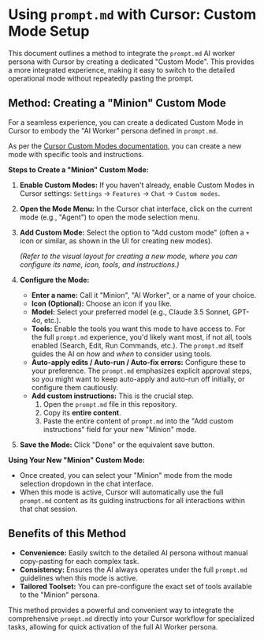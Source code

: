 # Using `prompt.md` with Cursor: Custom Mode Setup

This document outlines a method to integrate the `prompt.md` AI worker persona with Cursor by creating a dedicated "Custom Mode". This provides a more integrated experience, making it easy to switch to the detailed operational mode without repeatedly pasting the prompt.

## Method: Creating a "Minion" Custom Mode

For a seamless experience, you can create a dedicated Custom Mode in Cursor to embody the "AI Worker" persona defined in `prompt.md`.

As per the [Cursor Custom Modes documentation](https://docs.cursor.com/chat/custom-modes), you can create a new mode with specific tools and instructions.

**Steps to Create a "Minion" Custom Mode:**

1.  **Enable Custom Modes:** If you haven't already, enable Custom Modes in Cursor settings: `Settings` → `Features` → `Chat` → `Custom modes`.
2.  **Open the Mode Menu:** In the Cursor chat interface, click on the current mode (e.g., "Agent") to open the mode selection menu.
3.  **Add Custom Mode:** Select the option to "Add custom mode" (often a `+` icon or similar, as shown in the UI for creating new modes).
    
    *(Refer to the visual layout for creating a new mode, where you can configure its name, icon, tools, and instructions.)*

4.  **Configure the Mode:**
    *   **Enter a name:** Call it "Minion", "AI Worker", or a name of your choice.
    *   **Icon (Optional):** Choose an icon if you like.
    *   **Model:** Select your preferred model (e.g., Claude 3.5 Sonnet, GPT-4o, etc.).
    *   **Tools:** Enable the tools you want this mode to have access to. For the full `prompt.md` experience, you'd likely want most, if not all, tools enabled (Search, Edit, Run Commands, etc.). The `prompt.md` itself guides the AI on *how* and *when* to consider using tools.
    *   **Auto-apply edits / Auto-run / Auto-fix errors:** Configure these to your preference. The `prompt.md` emphasizes explicit approval steps, so you might want to keep auto-apply and auto-run off initially, or configure them cautiously.
    *   **Add custom instructions:** This is the crucial step. 
        1.  Open the `prompt.md` file in this repository.
        2.  Copy its **entire content**.
        3.  Paste the entire content of `prompt.md` into the "Add custom instructions" field for your new "Minion" mode.

5.  **Save the Mode:** Click "Done" or the equivalent save button.

**Using Your New "Minion" Custom Mode:**

*   Once created, you can select your "Minion" mode from the mode selection dropdown in the chat interface.
*   When this mode is active, Cursor will automatically use the full `prompt.md` content as its guiding instructions for all interactions within that chat session.

## Benefits of this Method

*   **Convenience:** Easily switch to the detailed AI persona without manual copy-pasting for each complex task.
*   **Consistency:** Ensures the AI always operates under the full `prompt.md` guidelines when this mode is active.
*   **Tailored Toolset:** You can pre-configure the exact set of tools available to the "Minion" persona.

This method provides a powerful and convenient way to integrate the comprehensive `prompt.md` directly into your Cursor workflow for specialized tasks, allowing for quick activation of the full AI Worker persona. 